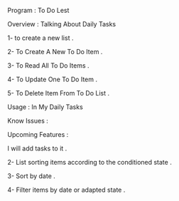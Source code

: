 Program : To Do Lest


Overview : Talking About Daily Tasks

1- to create a new list .

2- To Create A New To Do Item .

3- To Read All To Do Items .

4- To Update One To Do Item .

5- To Delete Item From To Do List .


Usage : In My Daily Tasks

Know Issues : 

Upcoming Features :
 
I will add tasks to it .

2- List sorting items according to the conditioned state .

3- Sort by date .

4- Filter items by date or adapted state .
